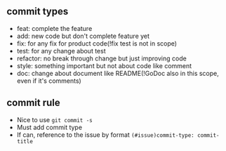 ## commit types

- feat: complete the feature
- add: new code but don't complete feature yet
- fix: for any fix for product code(!fix test is not in scope)
- test: for any change about test
- refactor: no break through change but just improving code
- style: something important but not about code like comment
- doc: change about document like README(!GoDoc also in this scope, even if it's comments)

## commit rule

- Nice to use `git commit -s`
- Must add commit type
- If can, reference to the issue by format `(#issue)commit-type: commit-title`
